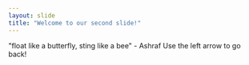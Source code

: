 ```yaml
---
layout: slide
title: "Welcome to our second slide!"
---
```

"float like a butterfly, sting like a bee" - Ashraf
Use the left arrow to go back!

